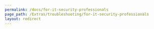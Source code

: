 ```yaml
---
permalink: /docs/for-it-security-professionals
page_path: /Extras/troubleshooting/for-it-security-professionals
layout: redirect
---
```

